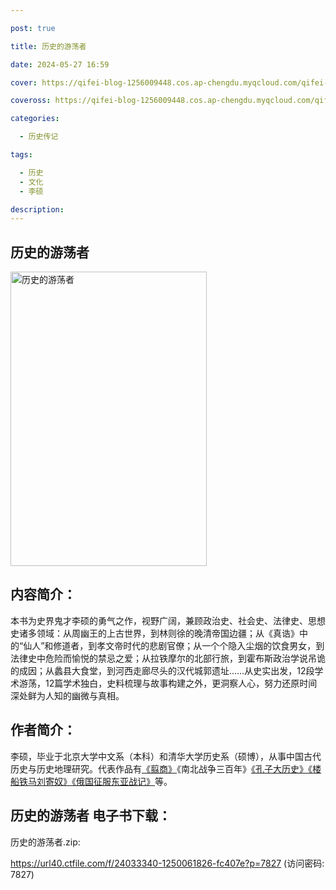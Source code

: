 ```yaml
---

post: true

title: 历史的游荡者

date: 2024-05-27 16:59

cover: https://qifei-blog-1256009448.cos.ap-chengdu.myqcloud.com/qifei-blog/662228fb0ea9cb14032d7e2d.jpg

coveross: https://qifei-blog-1256009448.cos.ap-chengdu.myqcloud.com/qifei-blog/662228fb0ea9cb14032d7e2d.jpg

categories:

  - 历史传记

tags:

  - 历史
  - 文化
  - 李硕

description:
---
```


##  历史的游荡者

<img alt="历史的游荡者 " class="aligncenter loading" data-was-processed="true" decoding="async" fetchpriority="high" height="471" src="https://qifei-blog-1256009448.cos.ap-chengdu.myqcloud.com/qifei-blog/662228fb0ea9cb14032d7e2d.jpg " style="cursor: zoom-in;" width="314"/>

## 内容简介：

本书为史界鬼才李硕的勇气之作，视野广阔，兼顾政治史、社会史、法律史、思想史诸多领域：从周幽王的上古世界，到林则徐的晚清帝国边疆；从《真诰》中的“仙人”和修道者，到孝文帝时代的悲剧官僚；从一个个隐入尘烟的饮食男女，到法律史中危险而愉悦的禁忌之爱；从拉铁摩尔的北部行旅，到霍布斯政治学说吊诡的成因；从蠡县大食堂，到河西走廊尽头的汉代城郭遗址……从史实出发，12段学术游荡，12篇学术独白，史料梳理与故事构建之外，更洞察人心，努力还原时间深处鲜为人知的幽微与真相。

## 作者简介：

李硕，毕业于北京大学中文系（本科）和清华大学历史系（硕博），从事中国古代历史与历史地理研究。代表作品有<a href="https://www.huibooks.com/5436.html">《翦商》</a>《南北战争三百年》<a href="https://www.huibooks.com/10016.html">《孔子大历史》</a><a href="https://www.huibooks.com/8638.html">《楼船铁马刘寄奴》</a><a href="https://www.huibooks.com/10014.html">《俄国征服东亚战记》</a>等。

## 历史的游荡者 电子书下载：
历史的游荡者.zip: 

https://url40.ctfile.com/f/24033340-1250061826-fc407e?p=7827 (访问密码: 7827)
